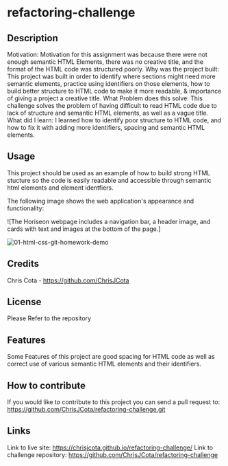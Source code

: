 # refactoring-challenge


## Description

Motivation: Motivation for this assignment was because there were not enough semantic HTML Elements, there was no creative title, and the format of the HTML code was structured poorly.
Why was the project built: This project was built in order to identify where sections might need more semantic elements, practice using identifiers on those elements, how to build better structure to HTML code to make it more readable, & importance of giving a project a creative title.
What Problem does this solve: This challenge solves the problem of having difficult to read HTML code due to lack of structure and semantic HTML elements, as well as a vague title.
What did I learn: I learned how to identify poor structure to HTML code, and how to fix it with adding more identifiers, spacing and semantic HTML elements.

## Usage

This project should be used as an example of how to build strong HTML stucture so the code is easily readable and accessible through semantic html elements and element identfiers.

The following image shows the web application's appearance and functionality:

![The Horiseon webpage includes a navigation bar, a header image, and cards with text and images at the bottom of the page.]


![01-html-css-git-homework-demo](https://user-images.githubusercontent.com/118009584/210021930-27451b38-1247-46bf-91e9-e5fa7ceb4d4d.png)

## Credits

Chris Cota - https://github.com/ChrisJCota 

## License

Please Refer to the repository

## Features

Some Features of this project are good spacing for HTML code as well as correct use of various semantic HTML elements and their identifiers.

## How to contribute

If you would like to contribute to this project you can send a pull request to: 
https://github.com/ChrisJCota/refactoring-challenge.git

## Links
Link to live site: https://chrisjcota.github.io/refactoring-challenge/
Link to challenge repository: https://github.com/ChrisJCota/refactoring-challenge
